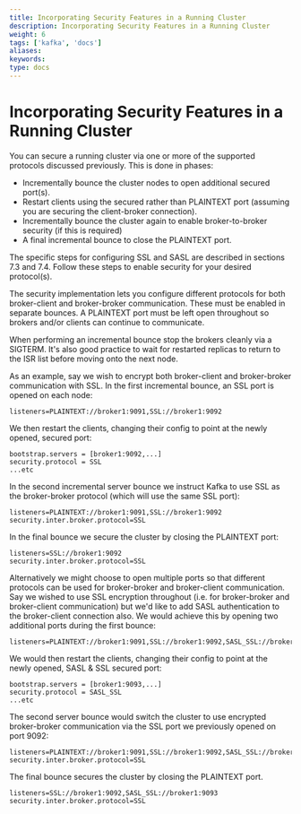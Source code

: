 ```yaml
---
title: Incorporating Security Features in a Running Cluster
description: Incorporating Security Features in a Running Cluster
weight: 6
tags: ['kafka', 'docs']
aliases: 
keywords: 
type: docs
---
```


# Incorporating Security Features in a Running Cluster

You can secure a running cluster via one or more of the supported protocols discussed previously. This is done in phases: 

  * Incrementally bounce the cluster nodes to open additional secured port(s).
  * Restart clients using the secured rather than PLAINTEXT port (assuming you are securing the client-broker connection).
  * Incrementally bounce the cluster again to enable broker-to-broker security (if this is required)
  * A final incremental bounce to close the PLAINTEXT port.



The specific steps for configuring SSL and SASL are described in sections 7.3 and 7.4. Follow these steps to enable security for your desired protocol(s). 

The security implementation lets you configure different protocols for both broker-client and broker-broker communication. These must be enabled in separate bounces. A PLAINTEXT port must be left open throughout so brokers and/or clients can continue to communicate. 

When performing an incremental bounce stop the brokers cleanly via a SIGTERM. It's also good practice to wait for restarted replicas to return to the ISR list before moving onto the next node. 

As an example, say we wish to encrypt both broker-client and broker-broker communication with SSL. In the first incremental bounce, an SSL port is opened on each node: 
    
    
    listeners=PLAINTEXT://broker1:9091,SSL://broker1:9092

We then restart the clients, changing their config to point at the newly opened, secured port: 
    
    
    bootstrap.servers = [broker1:9092,...]
    security.protocol = SSL
    ...etc

In the second incremental server bounce we instruct Kafka to use SSL as the broker-broker protocol (which will use the same SSL port): 
    
    
    listeners=PLAINTEXT://broker1:9091,SSL://broker1:9092
    security.inter.broker.protocol=SSL

In the final bounce we secure the cluster by closing the PLAINTEXT port: 
    
    
    listeners=SSL://broker1:9092
    security.inter.broker.protocol=SSL

Alternatively we might choose to open multiple ports so that different protocols can be used for broker-broker and broker-client communication. Say we wished to use SSL encryption throughout (i.e. for broker-broker and broker-client communication) but we'd like to add SASL authentication to the broker-client connection also. We would achieve this by opening two additional ports during the first bounce: 
    
    
    listeners=PLAINTEXT://broker1:9091,SSL://broker1:9092,SASL_SSL://broker1:9093

We would then restart the clients, changing their config to point at the newly opened, SASL & SSL secured port: 
    
    
    bootstrap.servers = [broker1:9093,...]
    security.protocol = SASL_SSL
    ...etc

The second server bounce would switch the cluster to use encrypted broker-broker communication via the SSL port we previously opened on port 9092: 
    
    
    listeners=PLAINTEXT://broker1:9091,SSL://broker1:9092,SASL_SSL://broker1:9093
    security.inter.broker.protocol=SSL

The final bounce secures the cluster by closing the PLAINTEXT port. 
    
    
    listeners=SSL://broker1:9092,SASL_SSL://broker1:9093
    security.inter.broker.protocol=SSL
